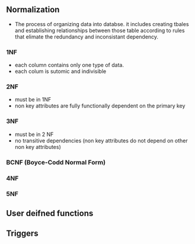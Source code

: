 ## Normalization

- The process of organizing data into databse. it includes creating tbales and establishing relationships between those table according to rules that elimate the redundancy and inconsistant dependency.

### 1NF

- each column contains only one type of data.
- each colum is sutomic and indivisible

### 2NF

- must be in 1NF
- non key attributes are fully functionally dependent on the primary key

### 3NF

- must be in 2 NF
- no transitive dependencies (non key attributes do not depend on other non key attributes)

### BCNF (Boyce-Codd Normal Form)


### 4NF

### 5NF


## User deifned functions

## Triggers